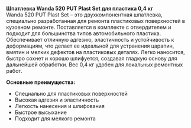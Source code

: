 **Шпатлевка Wanda 520 PUT Plast Set для пластика 0,4 кг**  
Wanda 520 PUT Plast Set – это двухкомпонентная шпатлевка, специально разработанная для ремонта пластиковых поверхностей в кузовном ремонте. Поставляется в комплекте с отвердителем и подходит для большинства типов автомобильного пластика. Обеспечивает отличную адгезию, эластичность и устойчивость к деформациям, что делает ее идеальной для устранения царапин, вмятин и мелких дефектов на пластиковых деталях. Легко наносится, быстро сохнет и хорошо шлифуется, создавая гладкую основу для дальнейшей обработки. Вес 0,4 кг удобен для локальных ремонтных работ.

**Основные преимущества:**
- Специально для пластиковых поверхностей
- Высокая адгезия и эластичность
- Легкость нанесения и шлифования
- Быстрое высыхание
- Подходит для мелкого ремонта



